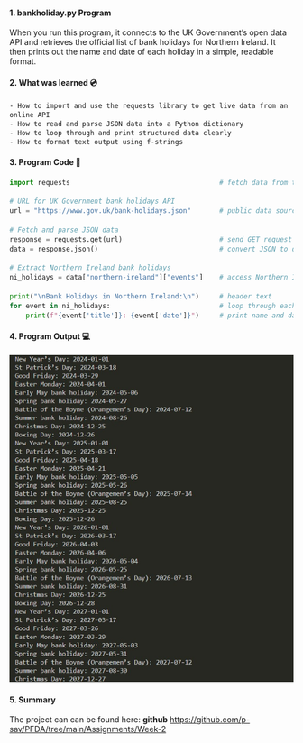 #### 1. bankholiday.py Program

When you run this program, it connects to the UK Government’s open data API and retrieves the official list of bank holidays for Northern Ireland.
It then prints out the name and date of each holiday in a simple, readable format.


#### 2. What was learned :cd:
    - How to import and use the requests library to get live data from an online API
    - How to read and parse JSON data into a Python dictionary
    - How to loop through and print structured data clearly
    - How to format text output using f-strings


#### 3. Program Code :floppy_disk:

```python
import requests                                     # fetch data from the web

# URL for UK Government bank holidays API
url = "https://www.gov.uk/bank-holidays.json"       # public data source

# Fetch and parse JSON data
response = requests.get(url)                        # send GET request
data = response.json()                              # convert JSON to dictionary

# Extract Northern Ireland bank holidays
ni_holidays = data["northern-ireland"]["events"]    # access Northern Ireland list

print("\nBank Holidays in Northern Ireland:\n")     # header text
for event in ni_holidays:                           # loop through each holiday
    print(f"{event['title']}: {event['date']}")     # print name and date'
```

#### 4. Program Output :computer:

![Image showing the output of the program](/Assignments/Week-2/bank_holidays.jpg)


#### 5. Summary

The project can can be found here: **github** <https://github.com/p-sav/PFDA/tree/main/Assignments/Week-2>


